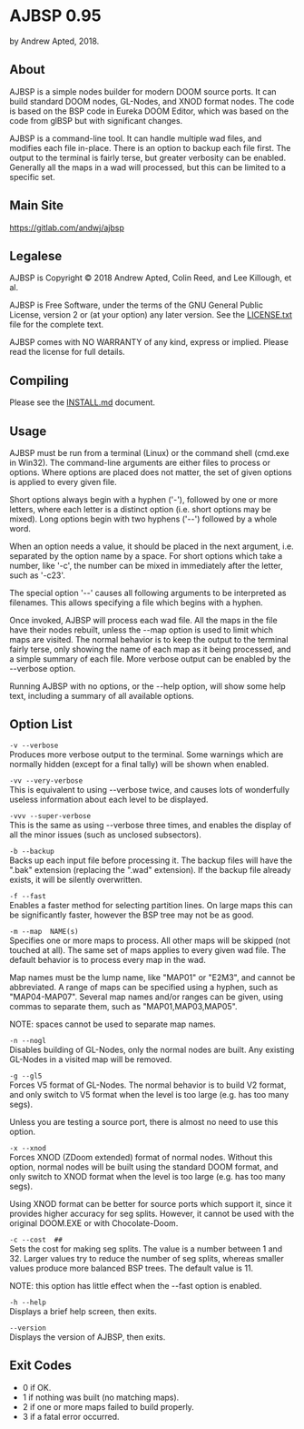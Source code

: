 
AJBSP 0.95
==========

by Andrew Apted, 2018.


About
-----

AJBSP is a simple nodes builder for modern DOOM source ports.
It can build standard DOOM nodes, GL-Nodes, and XNOD format nodes.
The code is based on the BSP code in Eureka DOOM Editor, which
was based on the code from glBSP but with significant changes.

AJBSP is a command-line tool.  It can handle multiple wad files,
and modifies each file in-place.  There is an option to backup each
file first.  The output to the terminal is fairly terse, but greater
verbosity can be enabled.  Generally all the maps in a wad will
processed, but this can be limited to a specific set.


Main Site
---------

https://gitlab.com/andwj/ajbsp


Legalese
--------

AJBSP is Copyright &copy; 2018 Andrew Apted, Colin Reed, and
Lee Killough, et al.

AJBSP is Free Software, under the terms of the GNU General Public
License, version 2 or (at your option) any later version.
See the [LICENSE.txt](LICENSE.txt) file for the complete text.

AJBSP comes with NO WARRANTY of any kind, express or implied.
Please read the license for full details.


Compiling
---------

Please see the [INSTALL.md](INSTALL.md) document.


Usage
-----

AJBSP must be run from a terminal (Linux) or the command shell
(cmd.exe in Win32).  The command-line arguments are either files
to process or options.  Where options are placed does not matter,
the set of given options is applied to every given file.

Short options always begin with a hyphen ('-'), followed by one
or more letters, where each letter is a distinct option (i.e. short
options may be mixed).  Long options begin with two hyphens ('--')
followed by a whole word.

When an option needs a value, it should be placed in the next argument,
i.e. separated by the option name by a space.  For short options which
take a number, like '-c', the number can be mixed in immediately
after the letter, such as '-c23'.

The special option '--' causes all following arguments to be
interpreted as filenames.  This allows specifying a file which
begins with a hyphen.

Once invoked, AJBSP will process each wad file.  All the maps in the
file have their nodes rebuilt, unless the --map option is used to
limit which maps are visited.  The normal behavior is to keep the
output to the terminal fairly terse, only showing the name of each
map as it being processed, and a simple summary of each file.
More verbose output can be enabled by the --verbose option.

Running AJBSP with no options, or the --help option, will show
some help text, including a summary of all available options.


Option List
-----------

`-v --verbose`  
Produces more verbose output to the terminal.
Some warnings which are normally hidden (except for a final
tally) will be shown when enabled.

`-vv --very-verbose`  
This is equivalent to using --verbose twice, and causes lots of
wonderfully useless information about each level to be displayed.

`-vvv --super-verbose`  
This is the same as using --verbose three times, and enables
the display of all the minor issues (such as unclosed subsectors).

`-b --backup`  
Backs up each input file before processing it.
The backup files will have the ".bak" extension
(replacing the ".wad" extension).  If the backup
file already exists, it will be silently overwritten.

`-f --fast`  
Enables a faster method for selecting partition lines.
On large maps this can be significantly faster,
however the BSP tree may not be as good.

`-m --map  NAME(s)`  
Specifies one or more maps to process.
All other maps will be skipped (not touched at all).
The same set of maps applies to every given wad file.
The default behavior is to process every map in the wad.

Map names must be the lump name, like "MAP01" or "E2M3",
and cannot be abbreviated.  A range of maps can be
specified using a hyphen, such as "MAP04-MAP07".
Several map names and/or ranges can be given, using
commas to separate them, such as "MAP01,MAP03,MAP05".

NOTE: spaces cannot be used to separate map names.

`-n --nogl`  
Disables building of GL-Nodes, only the normal nodes
are built.  Any existing GL-Nodes in a visited map
will be removed.

`-g --gl5`  
Forces V5 format of GL-Nodes.  The normal behavior
is to build V2 format, and only switch to V5 format
when the level is too large (e.g. has too many segs).

Unless you are testing a source port, there is almost
no need to use this option.

`-x --xnod`  
Forces XNOD (ZDoom extended) format of normal nodes.
Without this option, normal nodes will be built using
the standard DOOM format, and only switch to XNOD format
when the level is too large (e.g. has too many segs).

Using XNOD format can be better for source ports which
support it, since it provides higher accuracy for seg
splits.  However, it cannot be used with the original
DOOM.EXE or with Chocolate-Doom.

`-c --cost  ##`  
Sets the cost for making seg splits.
The value is a number between 1 and 32.
Larger values try to reduce the number of seg splits,
whereas smaller values produce more balanced BSP trees.
The default value is 11.

NOTE: this option has little effect when the --fast
option is enabled.

`-h --help`  
Displays a brief help screen, then exits.

`--version`  
Displays the version of AJBSP, then exits.


Exit Codes
----------

- 0 if OK.
- 1 if nothing was built (no matching maps).
- 2 if one or more maps failed to build properly.
- 3 if a fatal error occurred.

